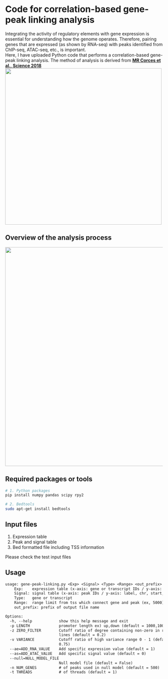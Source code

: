 # Code for correlation-based gene-peak linking analysis
Integrating the activity of regulatory elements with gene expression is essential for understanding how the genome operates. Therefore, pairing genes that are expressed (as shown by RNA-seq) with peaks identified from ChIP-seq, ATAC-seq, etc., is important.<br>
Here, I have uploaded Python code that performs a correlation-based gene-peak linking analysis. The method of analysis is derived from [**MR Corces et al., Science 2018**](https://www.science.org/doi/10.1126/science.aav1898)<br>
<img src="https://github.com/keun-hong/gene-peak-linking/assets/43947916/a4b27b93-d2fd-44cd-afdd-b1cc9d898b13" width="500"><be>

## Overview of the analysis process
<img src="https://github.com/keun-hong/gene-peak-linking/assets/43947916/2ab19b00-afc9-4f5d-8d22-9bac87c867f1" width="700"><br>

## Required packages or tools
```bash
# 1. Python packages
pip install numpy pandas scipy rpy2

# 2. Bedtools
sudo apt-get install bedtools
```
## Input files
1. Expression table
2. Peak and signal table
3. Bed formatted file including TSS information

Please check the test input files

## Usage
```tex
usage: gene-peak-linking.py <Exp> <Signal> <Type> <Range> <out_prefix> [options]
	Exp:    expression table (x-axis: gene or transcript IDs / y-axis: sample IDs)
	Signal: signal table (x-axis: peak IDs / y-axis: label, chr, start, end and sample IDs)
	Type:   gene or transcript
	Range:  range limit from tss which connect gene and peak (ex, 5000)
	out_prefix: prefix of output file name

Options:
  -h, --help            show this help message and exit
  -p LENGTH             promoter length ex) up,down (default = 1000,100)
  -z ZERO_FILTER        Cutoff ratio of degree containing non-zero in row
                        lines (default = 0.2)
  -v VARIANCE           Cutoff ratio of high variance range 0 - 1 (default =
                        0.75)
  --ae=ADD_RNA_VALUE    Add specific expression value (default = 1)
  --as=ADD_ATAC_VALUE   Add specific signal value (default = 0)
  --null=NULL_MODEL_FILE
                        Null model file (default = False)
  -n NUM_GENES          # of peaks used in null model (default = 500)
  -t THREADS            # of threads (default = 1)
```

